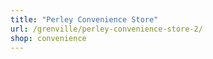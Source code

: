 ```yaml
---
title: "Perley Convenience Store"
url: /grenville/perley-convenience-store-2/
shop: convenience
---
```

